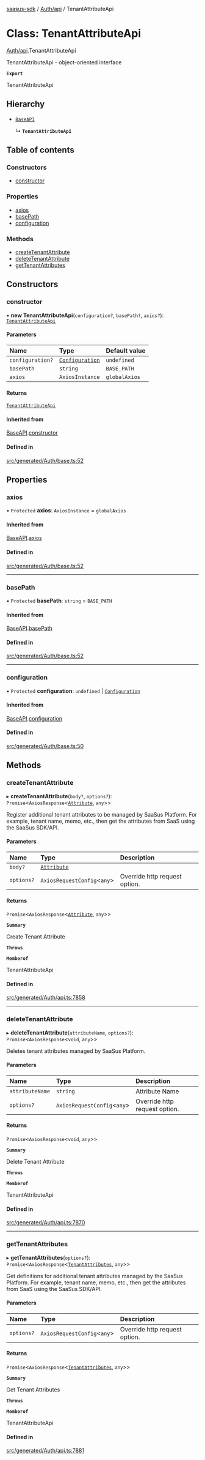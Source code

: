 [saasus-sdk](../README.md) / [Auth/api](../modules/Auth_api.md) / TenantAttributeApi

# Class: TenantAttributeApi

[Auth/api](../modules/Auth_api.md).TenantAttributeApi

TenantAttributeApi - object-oriented interface

**`Export`**

TenantAttributeApi

## Hierarchy

- [`BaseAPI`](Auth_base.BaseAPI.md)

  ↳ **`TenantAttributeApi`**

## Table of contents

### Constructors

- [constructor](Auth_api.TenantAttributeApi.md#constructor)

### Properties

- [axios](Auth_api.TenantAttributeApi.md#axios)
- [basePath](Auth_api.TenantAttributeApi.md#basepath)
- [configuration](Auth_api.TenantAttributeApi.md#configuration)

### Methods

- [createTenantAttribute](Auth_api.TenantAttributeApi.md#createtenantattribute)
- [deleteTenantAttribute](Auth_api.TenantAttributeApi.md#deletetenantattribute)
- [getTenantAttributes](Auth_api.TenantAttributeApi.md#gettenantattributes)

## Constructors

### constructor

• **new TenantAttributeApi**(`configuration?`, `basePath?`, `axios?`): [`TenantAttributeApi`](Auth_api.TenantAttributeApi.md)

#### Parameters

| Name | Type | Default value |
| :------ | :------ | :------ |
| `configuration?` | [`Configuration`](Auth_configuration.Configuration.md) | `undefined` |
| `basePath` | `string` | `BASE_PATH` |
| `axios` | `AxiosInstance` | `globalAxios` |

#### Returns

[`TenantAttributeApi`](Auth_api.TenantAttributeApi.md)

#### Inherited from

[BaseAPI](Auth_base.BaseAPI.md).[constructor](Auth_base.BaseAPI.md#constructor)

#### Defined in

[src/generated/Auth/base.ts:52](https://github.com/saasus-platform/saasus-sdk-javascript/blob/6b95732/src/generated/Auth/base.ts#L52)

## Properties

### axios

• `Protected` **axios**: `AxiosInstance` = `globalAxios`

#### Inherited from

[BaseAPI](Auth_base.BaseAPI.md).[axios](Auth_base.BaseAPI.md#axios)

#### Defined in

[src/generated/Auth/base.ts:52](https://github.com/saasus-platform/saasus-sdk-javascript/blob/6b95732/src/generated/Auth/base.ts#L52)

___

### basePath

• `Protected` **basePath**: `string` = `BASE_PATH`

#### Inherited from

[BaseAPI](Auth_base.BaseAPI.md).[basePath](Auth_base.BaseAPI.md#basepath)

#### Defined in

[src/generated/Auth/base.ts:52](https://github.com/saasus-platform/saasus-sdk-javascript/blob/6b95732/src/generated/Auth/base.ts#L52)

___

### configuration

• `Protected` **configuration**: `undefined` \| [`Configuration`](Auth_configuration.Configuration.md)

#### Inherited from

[BaseAPI](Auth_base.BaseAPI.md).[configuration](Auth_base.BaseAPI.md#configuration)

#### Defined in

[src/generated/Auth/base.ts:50](https://github.com/saasus-platform/saasus-sdk-javascript/blob/6b95732/src/generated/Auth/base.ts#L50)

## Methods

### createTenantAttribute

▸ **createTenantAttribute**(`body?`, `options?`): `Promise`\<`AxiosResponse`\<[`Attribute`](../interfaces/Auth_api.Attribute.md), `any`\>\>

Register additional tenant attributes to be managed by SaaSus Platform. For example, tenant name, memo, etc., then get the attributes from SaaS using the SaaSus SDK/API.

#### Parameters

| Name | Type | Description |
| :------ | :------ | :------ |
| `body?` | [`Attribute`](../interfaces/Auth_api.Attribute.md) |  |
| `options?` | `AxiosRequestConfig`\<`any`\> | Override http request option. |

#### Returns

`Promise`\<`AxiosResponse`\<[`Attribute`](../interfaces/Auth_api.Attribute.md), `any`\>\>

**`Summary`**

Create Tenant Attribute

**`Throws`**

**`Memberof`**

TenantAttributeApi

#### Defined in

[src/generated/Auth/api.ts:7858](https://github.com/saasus-platform/saasus-sdk-javascript/blob/6b95732/src/generated/Auth/api.ts#L7858)

___

### deleteTenantAttribute

▸ **deleteTenantAttribute**(`attributeName`, `options?`): `Promise`\<`AxiosResponse`\<`void`, `any`\>\>

Deletes tenant attributes managed by SaaSus Platform.

#### Parameters

| Name | Type | Description |
| :------ | :------ | :------ |
| `attributeName` | `string` | Attribute Name |
| `options?` | `AxiosRequestConfig`\<`any`\> | Override http request option. |

#### Returns

`Promise`\<`AxiosResponse`\<`void`, `any`\>\>

**`Summary`**

Delete Tenant Attribute

**`Throws`**

**`Memberof`**

TenantAttributeApi

#### Defined in

[src/generated/Auth/api.ts:7870](https://github.com/saasus-platform/saasus-sdk-javascript/blob/6b95732/src/generated/Auth/api.ts#L7870)

___

### getTenantAttributes

▸ **getTenantAttributes**(`options?`): `Promise`\<`AxiosResponse`\<[`TenantAttributes`](../interfaces/Auth_api.TenantAttributes.md), `any`\>\>

Get definitions for additional tenant attributes managed by the SaaSus Platform. For example, tenant name, memo, etc., then get the attributes from SaaS using the SaaSus SDK/API.

#### Parameters

| Name | Type | Description |
| :------ | :------ | :------ |
| `options?` | `AxiosRequestConfig`\<`any`\> | Override http request option. |

#### Returns

`Promise`\<`AxiosResponse`\<[`TenantAttributes`](../interfaces/Auth_api.TenantAttributes.md), `any`\>\>

**`Summary`**

Get Tenant Attributes

**`Throws`**

**`Memberof`**

TenantAttributeApi

#### Defined in

[src/generated/Auth/api.ts:7881](https://github.com/saasus-platform/saasus-sdk-javascript/blob/6b95732/src/generated/Auth/api.ts#L7881)
